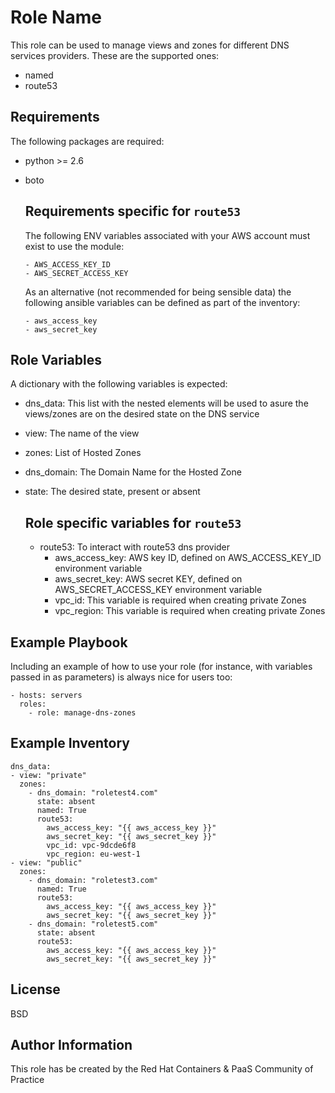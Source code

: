 Role Name
=========

This role can be used to manage views and zones for different DNS services providers. These are the supported ones:

  - named
  - route53


Requirements
------------

The following packages are required:

  - python >= 2.6
  - boto

    Requirements specific for **`route53`**
    ---------------------------------------

      The following ENV variables associated with your AWS account must exist to use the module:

        - AWS_ACCESS_KEY_ID
        - AWS_SECRET_ACCESS_KEY

      As an alternative (not recommended for being sensible data) the following ansible variables can be defined as part of the inventory:

        - aws_access_key
        - aws_secret_key

Role Variables
--------------

A dictionary with the following variables is expected:

  - dns_data: This list with the nested elements will be used to asure the views/zones are on the desired state on the DNS service
  - view: The name of the view
  - zones: List of Hosted Zones
  - dns_domain: The Domain Name for the Hosted Zone
  - state: The desired state, present or absent

    Role specific variables for **`route53`**
    -----------------------------------------
    - route53: To interact with route53 dns provider
      - aws_access_key: AWS key ID, defined on AWS_ACCESS_KEY_ID environment variable
      - aws_secret_key: AWS secret KEY, defined on AWS_SECRET_ACCESS_KEY environment variable
      - vpc_id: This variable is required when creating private Zones
      - vpc_region: This variable is required when creating private Zones





Example Playbook
----------------

Including an example of how to use your role (for instance, with variables passed in as parameters) is always nice for users too:

```
- hosts: servers
  roles:
    - role: manage-dns-zones
```

Example Inventory
-----------------

```
dns_data:
- view: "private"
  zones:
    - dns_domain: "roletest4.com"
      state: absent
      named: True
      route53:
        aws_access_key: "{{ aws_access_key }}"
        aws_secret_key: "{{ aws_secret_key }}"
        vpc_id: vpc-9dcde6f8
        vpc_region: eu-west-1
- view: "public"
  zones:
    - dns_domain: "roletest3.com"
      named: True
      route53:
        aws_access_key: "{{ aws_access_key }}"
        aws_secret_key: "{{ aws_secret_key }}"
    - dns_domain: "roletest5.com"
      state: absent
      route53:
        aws_access_key: "{{ aws_access_key }}"
        aws_secret_key: "{{ aws_secret_key }}"
```

License
-------

BSD

Author Information
------------------

This role has be created by the Red Hat Containers & PaaS Community of Practice
